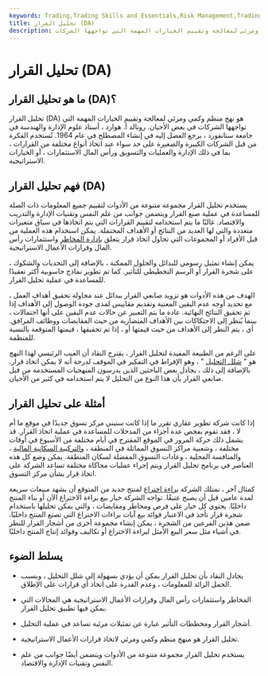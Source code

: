 ```yaml
---
keywords: Trading,Trading Skills and Essentials,Risk Management,Trading Skills
title: تحليل القرار (DA)
description: تحليل القرار هو نهج منظم وكمي ومرئي لمعالجة وتقييم الخيارات المهمة التي تواجهها الشركات.
---
```


# تحليل القرار (DA)
## ما هو تحليل القرار (DA)؟

تحليل القرار (DA) هو نهج منظم وكمي ومرئي لمعالجة وتقييم الخيارات المهمة التي تواجهها الشركات في بعض الأحيان. رونالد أ. هوارد ، أستاذ علوم الإدارة والهندسة في جامعة ستانفورد ، يرجع الفضل إليه في إنشاء المصطلح في عام 1964. تُستخدم الفكرة من قبل الشركات الكبيرة والصغيرة على حد سواء عند اتخاذ أنواع مختلفة من القرارات ، بما في ذلك الإدارة والعمليات والتسويق ورأس المال الاستثمارات ، أو الخيارات الاستراتيجية.

## فهم تحليل القرار (DA)

يستخدم تحليل القرار مجموعة متنوعة من الأدوات لتقييم جميع المعلومات ذات الصلة للمساعدة في عملية صنع القرار ويتضمن جوانب من علم النفس وتقنيات الإدارة والتدريب والاقتصاد. غالبًا ما يتم استخدامه لتقييم القرارات التي يتم اتخاذها في سياق متغيرات متعددة والتي لها العديد من النتائج أو الأهداف المحتملة. يمكن استخدام هذه العملية من قبل الأفراد أو المجموعات التي تحاول اتخاذ قرار يتعلق [بإدارة المخاطر](/riskmanagement) واستثمارات رأس المال وقرارات الأعمال الاستراتيجية.

يمكن إنشاء تمثيل رسومي للبدائل والحلول الممكنة ، بالإضافة إلى التحديات والشكوك ، على شجرة القرار أو الرسم التخطيطي للتأثير. كما تم تطوير نماذج حاسوبية أكثر تعقيدًا للمساعدة في عملية تحليل القرار.

الهدف من هذه الأدوات هو تزويد صانعي القرار ببدائل عند محاولة تحقيق أهداف العمل ، مع تحديد أوجه عدم اليقين المعنية وتقديم مقاييس لمدى جودة الوصول إلى الأهداف إذا تم تحقيق النتائج النهائية. عادة ما يتم التعبير عن حالات عدم اليقين على أنها احتمالات ، بينما يُنظر إلى الاحتكاكات بين الأهداف المتضاربة من حيث المقايضات ووظائف المرافق. أي ، يتم النظر إلى الأهداف من حيث قيمتها أو ، إذا تم تحقيقها ، قيمتها المتوقعة بالنسبة للمنظمة.

على الرغم من الطبيعة المفيدة لتحليل القرار ، يقترح النقاد أن العيب الرئيسي لهذا النهج هو " [شلل التحليل](/analysisparalysis) " ، وهو الإفراط في التفكير في الموقف لدرجة أنه لا يمكن اتخاذ قرار. بالإضافة إلى ذلك ، يجادل بعض الباحثين الذين يدرسون المنهجيات المستخدمة من قبل صانعي القرار بأن هذا النوع من التحليل لا يتم استخدامه في كثير من الأحيان.

## أمثلة على تحليل القرار

إذا كانت شركة تطوير عقاري تقرر ما إذا كانت ستبني مركز تسوق جديدًا في موقع ما أم لا ، فقد تقوم بفحص عدة أجزاء من المدخلات للمساعدة في عملية اتخاذ القرار. قد يشمل ذلك حركة المرور في الموقع المقترح في أيام مختلفة من الأسبوع في أوقات مختلفة ، وشعبية مراكز التسوق المماثلة في المنطقة ، [والتركيبة السكانية المالية](/demographics) ، والمنافسة المحلية ، وعادات التسوق المفضلة لسكان المنطقة. يمكن وضع كل هذه العناصر في برنامج تحليل القرار ويتم إجراء عمليات محاكاة مختلفة تساعد الشركة على اتخاذ قرار بشأن مركز التسوق.

كمثال آخر ، تمتلك الشركة [براءة اختراع](/patent) لمنتج جديد من المتوقع أن يشهد مبيعات سريعة لمدة عامين قبل أن يصبح عتيقًا. تواجه الشركة خيار بيع براءة الاختراع الآن أو بناء المنتج داخليًا. يحتوي كل خيار على فرص ومخاطر ومقايضات ، والتي يمكن تحليلها باستخدام شجرة قرار تأخذ في الاعتبار فوائد بيع آيات براءات الاختراع التي تصنع المنتج داخليًا. ضمن هذين الفرعين من الشجرة ، يمكن إنشاء مجموعة أخرى من أشجار القرار للنظر في أشياء مثل سعر البيع الأمثل لبراءة الاختراع أو تكاليف وفوائد إنتاج المنتج داخليًا.

## يسلط الضوء

- يجادل النقاد بأن تحليل القرار يمكن أن يؤدي بسهولة إلى شلل التحليل ، وبسبب الحمل الزائد للمعلومات ، وعدم القدرة على اتخاذ أي قرارات على الإطلاق.

- المخاطر واستثمارات رأس المال وقرارات الأعمال الاستراتيجية هي المجالات التي يمكن فيها تطبيق تحليل القرار.

- أشجار القرار ومخططات التأثير عبارة عن تمثيلات مرئية تساعد في عملية التحليل.

- تحليل القرار هو منهج منظم وكمي ومرئي لاتخاذ قرارات الأعمال الاستراتيجية.

- يستخدم تحليل القرار مجموعة متنوعة من الأدوات ويتضمن أيضًا جوانب من علم النفس وتقنيات الإدارة والاقتصاد.


